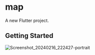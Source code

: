 # map

A new Flutter project.

## Getting Started

![Screenshot_20240216_222427-portrait](https://github.com/fenishpatel3150/map/assets/143187609/fbf6a900-3a7d-4892-babf-955757606375)
